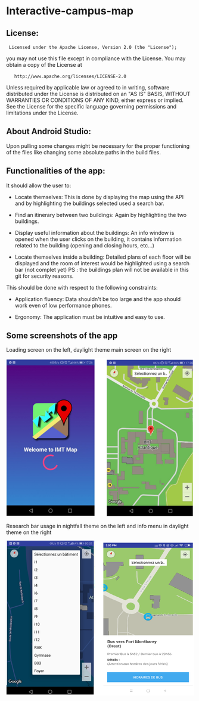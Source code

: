 # Interactive-campus-map

 ## License:
     Licensed under the Apache License, Version 2.0 (the "License");
   you may not use this file except in compliance with the License.
   You may obtain a copy of the License at

       http://www.apache.org/licenses/LICENSE-2.0

   Unless required by applicable law or agreed to in writing, software
   distributed under the License is distributed on an "AS IS" BASIS,
   WITHOUT WARRANTIES OR CONDITIONS OF ANY KIND, either express or implied.
   See the License for the specific language governing permissions and
   limitations under the License.
   
## About Android Studio:

 Upon pulling some changes might be necessary for the proper functioning of the files like changing some absolute paths in the build      files.

## Functionalities of the app:

 It should allow the user to:

 - Locate themselves:
  This is done by displaying the map using the API and by highlighting the buildings selected used a search bar.

 - Find an itinerary between two buildings:
 Again by highlighting the two buildings.

 - Display useful information about the buildings:
 An info window is opened when the user clicks on the building, it contains information related to the building (opening and closing    hours, etc...)

 - Locate themselves inside a building:
 Detailed plans of each floor will be displayed and the room of interest would be highlighted using a search bar (not complet yet)
 PS : the buildings plan will not be available in this git for security reasons.

 This should be done with respect to the following constraints:

 - Application fluency:
 Data shouldn't be too large and the app should work even of low performance phones.

 - Ergonomy:
 The application must be intuitive and easy to use.

 ## Some screenshots of the app
Loading screen on the left, daylight theme main screen on the right

![Alt text](screens1.png?raw=true "Loading screen on the left, daylight theme main screen on the right")

Research bar usage in nightfall theme on the left and info menu in daylight theme on the right

![Alt text](screens2.png?raw=true "Loading screen on the left, daylight theme main screen on the right")

